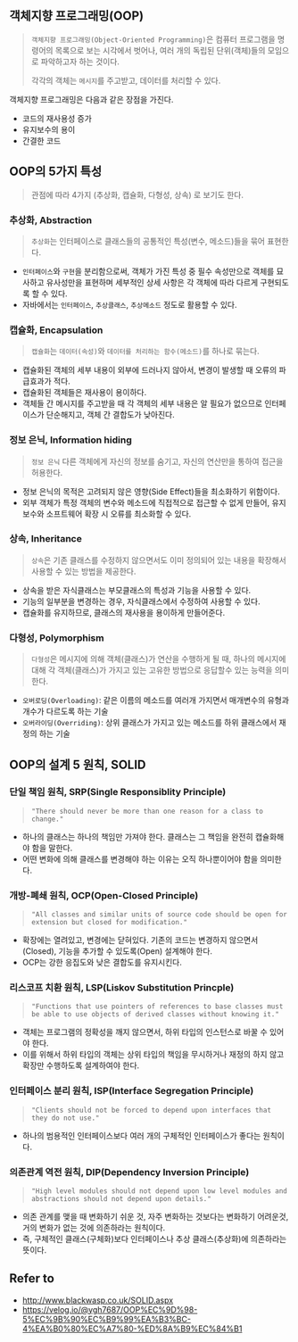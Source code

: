 ## 객체지향 프로그래밍(OOP)

> `객체지향 프로그래밍(Object-Oriented Programming)`은 컴퓨터 프로그램을 명령어의 목록으로 보는 시각에서 벗어나, 여러 개의 독립된 단위(객체)들의 모임으로 파악하고자 하는 것이다.
>
> 각각의 객체는 `메시지`를 주고받고, 데이터를 처리할 수 있다.



객체지향 프로그래밍은 다음과 같은 장점을 가진다.

- 코드의 재사용성 증가
- 유지보수의 용이
- 간결한 코드



## OOP의 5가지 특성

> 관점에 따라 4가지 (추상화, 캡슐화, 다형성, 상속) 로 보기도 한다.



### 추상화, Abstraction

> `추상화`는 인터페이스로 클래스들의 공통적인 특성(변수, 메소드)들을 묶어 표현한다.

- `인터페이스`와 `구현`을 분리함으로써, 객체가 가진 특성 중 필수 속성만으로 객체를 묘사하고 유사성만을 표현하며 세부적인 상세 사항은 각 객체에 따라 다르게 구현되도록 할 수 있다.
- 자바에서는 `인터페이스`, `추상클래스`, `추상메소드` 정도로 활용할 수 있다. 



### 캡슐화, Encapsulation 

> `캡슐화`는 `데이터(속성)`와 `데이터를 처리하는 함수(메소드)`를 하나로 묶는다.

- 캡슐화된 객체의 세부 내용이 외부에 드러나지 않아서, 변경이 발생할 때 오류의 파급효과가 적다.
- 캡슐화된 객체들은 재사용이 용이하다.
- 객체들 간 메시지를 주고받을 때 각 객체의 세부 내용은 알 필요가 없으므로 인터페이스가 단순해지고, 객체 간 결합도가 낮아진다.



### 정보 은닉, Information hiding

> `정보 은닉` 다른 객체에게 자신의 정보를 숨기고, 자신의 연산만을 통하여 접근을 허용한다.

- 정보 은닉의 목적은 고려되지 않은 영향(Side Effect)들을 최소화하기 위함이다. 
- 외부 객체가 특정 객체의 변수와 메소드에 직접적으로 접근할 수 없게 만들어, 유지보수와 소프트웨어 확장 시 오류를 최소화할 수 있다.



### 상속, Inheritance

> `상속`은 기존 클래스를 수정하지 않으면서도 이미 정의되어 있는 내용을 확장해서 사용할 수 있는 방법을 제공한다.

- 상속을 받은 자식클래스는 부모클래스의 특성과 기능을 사용할 수 있다.
- 기능의 일부분을 변경하는 경우, 자식클래스에서 수정하여 사용할 수 있다.
- 캡슐화를 유지하므로, 클래스의 재사용을 용이하게 만들어준다.



### 다형성, Polymorphism

> `다형성`은 메시지에 의해 객체(클래스)가 연산을 수행하게 될 때, 하나의 메시지에 대해 각 객체(클래스)가 가지고 있는 고유한 방법으로 응답할수 있는 능력을 의미한다.

- `오버로딩(Overloading)`: 같은 이름의 메소드를 여러개 가지면서 매개변수의 유형과 개수가 다르도록 하는 기술
- `오버라이딩(Overriding)`: 상위 클래스가 가지고 있는 메소드를 하위 클래스에서 재정의 하는 기술



## OOP의 설계 5 원칙, SOLID

### 단일 책임 원칙, SRP(Single Responsiblity Principle)

> `"There should never be more than one reason for a class to change."`

- 하나의 클래스는 하나의 책임만 가져야 한다. 클래스는 그 책임을 완전히 캡슐화해야 함을 말한다.
- 어떤 변화에 의해 클래스를 변경해야 하는 이유는 오직 하나뿐이어야 함을 의미한다.



### 개방-폐쇄 원칙, OCP(Open-Closed Principle)

> `"All classes and similar units of source code should be open for extension but closed for modification."`

- 확장에는 열려있고, 변경에는 닫혀있다. 기존의 코드는 변경하지 않으면서(Closed), 기능을 추가할 수 있도록(Open) 설계해야 한다.
- OCP는 강한 응집도와 낮은 결합도를 유지시킨다.



### 리스코프 치환 원칙, LSP(Liskov Substitution Princple)

> `"Functions that use pointers of references to base classes must be able to use objects of derived classes without knowing it."`

- 객체는 프로그램의 정확성을 깨지 않으면서, 하위 타입의 인스턴스로 바꿀 수 있어야 한다.
- 이를 위해서 하위 타입의 객체는 상위 타입의 책임을 무시하거나 재정의 하지 않고 확장만 수행하도록 설계하여야 한다.



### 인터페이스 분리 원칙, ISP(Interface Segregation Principle)

> `"Clients should not be forced to depend upon interfaces that they do not use."`

- 하나의 범용적인 인터페이스보다 여러 개의 구체적인 인터페이스가 좋다는 원칙이다.



### 의존관계 역전 원칙, DIP(Dependency Inversion Principle)

> `"High level modules should not depend upon low level modules and abstractions should not depend upon details."`

- 의존 관계를 맺을 때 변화하기 쉬운 것, 자주 변화하는 것보다는 변화하기 어려운것, 거의 변화가 없는 것에 의존하라는 원칙이다.
- 즉, 구체적인 클래스(구체화)보다 인터페이스나 추상 클래스(추상화)에 의존하라는 뜻이다.



## Refer to

- http://www.blackwasp.co.uk/SOLID.aspx
- https://velog.io/@ygh7687/OOP%EC%9D%98-5%EC%9B%90%EC%B9%99%EA%B3%BC-4%EA%B0%80%EC%A7%80-%ED%8A%B9%EC%84%B1